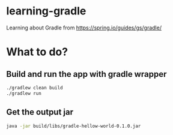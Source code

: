 # learning-gradle
Learning about Gradle from https://spring.io/guides/gs/gradle/

# What to do?

## Build and run the app with gradle wrapper

```bash
./gradlew clean build
./gradlew run
```

## Get the output jar
```bash
java -jar build/libs/gradle-hellow-world-0.1.0.jar
```
